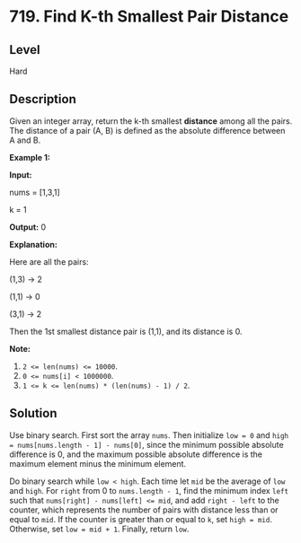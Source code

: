 # 719. Find K-th Smallest Pair Distance
## Level
Hard

## Description
Given an integer array, return the k-th smallest **distance** among all the pairs. The distance of a pair (A, B) is defined as the absolute difference between A and B.

**Example 1:**

**Input:**

nums = [1,3,1]

k = 1

**Output:** 0 

**Explanation:**

Here are all the pairs:

(1,3) -> 2

(1,1) -> 0

(3,1) -> 2

Then the 1st smallest distance pair is (1,1), and its distance is 0.

**Note:**
1. `2 <= len(nums) <= 10000`.
2. `0 <= nums[i] < 1000000`.
3. `1 <= k <= len(nums) * (len(nums) - 1) / 2`.

## Solution
Use binary search. First sort the array `nums`. Then initialize `low = 0` and `high = nums[nums.length - 1] - nums[0]`, since the minimum possible absolute difference is 0, and the maximum possible absolute difference is the maximum element minus the minimum element.

Do binary search while `low < high`. Each time let `mid` be the average of `low` and `high`. For `right` from 0 to `nums.length - 1`, find the minimum index `left` such that `nums[right] - nums[left] <= mid`, and add `right - left` to the counter, which represents the number of pairs with distance less than or equal to `mid`. If the counter is greater than or equal to `k`, set `high = mid`. Otherwise, set `low = mid + 1`. Finally, return `low`.
